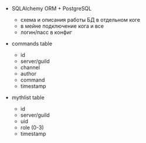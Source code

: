 - SQLAlchemy ORM + PostgreSQL
    - схема и описания работы БД в отдельном коге 
    - в мейне подключение кога и все
    - логин/пасс в конфиг
    
    
- commands table
    - id
    - server/guild
    - channel
    - author
    - command
    - timestamp
    
    
- mythlist table
    - id
    - server/guild
    - uid
    - role (0-3)
    - timestamp
    